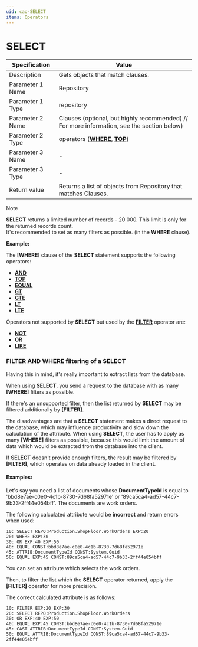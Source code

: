 ```yaml
---
uid: cao-SELECT
items: Operators
---
```


# SELECT 

| Specification         | Value                                                        |
| --------------------- | ------------------------------------------------------------ |
| Description           | Gets objects that match clauses.           |
| Parameter 1 Name      | Repository                                                         |
| Parameter 1 Type      | repository                                    |
| Parameter 2 Name      | Clauses (optional, but highly recommended) // For more information, see the section below)           |
| Parameter 2 Type      | operators (**[WHERE](https://docs.erp.net/tech/advanced/calculated-attributes/operators/where.html)**, **[TOP](https://docs.erp.net/tech/advanced/calculated-attributes/operators/top.html)**)                                                           |
| Parameter 3 Name      | -                                                            |
| Parameter 3 Type      | -                                                            |
| Return value          | Returns a list of objects from Repository that matches Clauses.                                                        |

> [!NOTE]
> 
> **SELECT** returns a limited number of records - 20 000. This limit is only for the returned records count. <br> It's recommended to set as many filters as possible. (in the **WHERE** clause).

**Example:**

The **[WHERE]** clause of the **SELECT** statement supports the following operators:

- **[AND](https://docs.erp.net/tech/advanced/calculated-attributes/operators/and.html)**
- **[TOP](https://docs.erp.net/tech/advanced/calculated-attributes/operators/top.html)**
- **[EQUAL](https://docs.erp.net/tech/advanced/calculated-attributes/operators/equal.html)**
- **[GT](https://docs.erp.net/tech/advanced/calculated-attributes/operators/gt.html)**
- **[GTE](https://docs.erp.net/tech/advanced/calculated-attributes/operators/gte.html)**
- **[LT](https://docs.erp.net/tech/advanced/calculated-attributes/operators/lt.html)**
- **[LTE](https://docs.erp.net/tech/advanced/calculated-attributes/operators/lte.html)**

Operators not supported by **SELECT**  but used by the **[FILTER](https://docs.erp.net/tech/advanced/calculated-attributes/operators/filter.html)** operator are:

- **[NOT](https://docs.erp.net/tech/advanced/calculated-attributes/operators/not.html)**
- **[OR](https://docs.erp.net/tech/advanced/calculated-attributes/operators/or.html)**
- **[LIKE](https://docs.erp.net/tech/advanced/calculated-attributes/operators/like.html)**

### FILTER AND WHERE filtering of a SELECT

Having this in mind, it's really important to extract lists from the database. 

When using **SELECT**, you send a request to the database with as many **[WHERE]** filters as possible. 

If there's an unsupported filter, then the list returned by **SELECT** may be filtered additionally by **[FILTER]**.

The disadvantages are that a **SELECT** statement makes a direct request to the database, which may influence productivity and slow down the calculation of the attribute. When using **SELECT**, the user has to apply as many **[WHERE]** filters as possible, because this would limit the amount of data which would be extracted from the database into the client. 

If **SELECT** doesn't provide enough filters, the result may be filtered by **[FILTER]**, which operates on data already loaded in the client.

#### Examples:

Let's say you need a list of documents whose **DocumentTypeId** is equal to 'bbd8e7ae-c0e0-4c1b-8730-7d68fa52971e' or '89ca5ca4-ad57-44c7-9b33-2ff44e054bff'. The documents are work orders. 

The following calculated attribute would be **incorrect** and return errors when used:

```
10: SELECT REPO:Production.ShopFloor.WorkOrders EXP:20
20: WHERE EXP:30
30: OR EXP:40 EXP:50
40: EQUAL CONST:bbd8e7ae-c0e0-4c1b-8730-7d68fa52971e
45: ATTRIB:DocumentTypeId CONST:System.Guid
50: EQUAL EXP:45 CONST:89ca5ca4-ad57-44c7-9b33-2ff44e054bff
```

You can set an attribute which selects the work orders. 

Then, to filter the list which the **SELECT** operator returned, apply the **[FILTER]** operator for more precision. 

The correct calculated attribute is as follows:

```
10: FILTER EXP:20 EXP:30
20: SELECT REPO:Production.ShopFloor.WorkOrders 
30: OR EXP:40 EXP:50
40: EQUAL EXP:45 CONST:bbd8e7ae-c0e0-4c1b-8730-7d68fa52971e
45: CAST ATTRIB:DocumentTypeId CONST:System.Guid
50: EQUAL ATTRIB:DocumentTypeId CONST:89ca5ca4-ad57-44c7-9b33-2ff44e054bff
```
